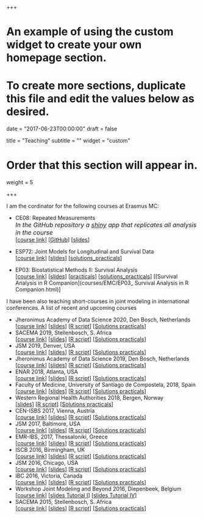 +++
# An example of using the custom widget to create your own homepage section.
# To create more sections, duplicate this file and edit the values below as desired.

date = "2017-06-23T00:00:00"
draft = false

title = "Teaching"
subtitle = ""
widget = "custom"

# Order that this section will appear in.
weight = 5

+++

I am the cordinator for the following courses at Erasmus MC:

- CE08: Repeated Measurements  
<font size="3">*In the GitHub repository a [shiny](http://shiny.rstudio.com/) app that replicates all analysis in the course*</font>  
[[course link](https://www.nihes.com/course/ce08_repeated_measurements/)]
[[GitHub](https://github.com/drizopoulos/Repeated_Measurements)]
[[slides](courses/EMC/CE08.pdf)]

- ESP72: Joint Models for Longitudinal and Survival Data  
[[course link](http://erasmussummerprogramme.nl/summer-programme-courses/?ct=ESP72&pg=Courses)]
[[slides](courses/EMC/ESP72.pdf)]
[[solutions_practicals](courses/EMC/ESP72_solutions.R)]

- EP03: Biostatistical Methods II: Survival Analysis  
[[course link](https://www.nihes.com/course/ep03_biostatistical_methods_ii_classical_regression_models/)]
[[slides](courses/EMC/EP03.pdf)]
[[practicals](courses/EMC/EP03_practicals.pdf)]
[[solutions_practicals](courses/EMC/EP03_solutions.R)]
[[Survival Analysis in R Companion](courses/EMC/EP03_ Survival Analysis in R Companion.html)]

I have been also teaching short-courses in joint modeling in international conferences. A 
list of recent and upcoming courses

- Jheronimus Academy of Data Science 2020, Den Bosch, Netherlands  
[[course link](https://www.jads.nl/data-science-in-health.html)] [[slides](courses/Int/JMwithR_JADS_2020.pdf)] [[R script](courses/Int/JMbasics_JADS_2020.R)] [[Solutions practicals](courses/Int/Solutions_JADS_2020.R)]
- SACEMA 2019, Stellenbosch, S. Africa  
[[course link](http://www.sacema.org/node/Joint-Modeling-2019)] [[slides](courses/Int/JMwithR_SACEMA_2019.pdf)] [[R script](courses/Int/JMbasics_SACEMA_2019.R)] [[Solutions practicals](courses/Int/Solutions_SACEMA_2019.R)]
- JSM 2019, Denver, USA  
[[course link](https://ww2.amstat.org/meetings/jsm/2019/onlineprogram/ActivityDetails.cfm?SessionID=217957)] [[slides](courses/Int/JMwithR_JSM_2019.pdf)] [[R script](courses/Int/JMbasics_JSM_2019.R)] [[Solutions practicals](courses/Int/Solutions_JSM_2019.R)]
- Jheronimus Academy of Data Science 2019, Den Bosch, Netherlands  
[[course link](https://www.jads.nl/data-science-in-health.html)] [[slides](courses/Int/JMwithR_JADS_2019.pdf)] [[R script](courses/Int/JMbasics_JADS_2019.R)] [[Solutions practicals](courses/Int/Solutions_JADS_2019.R)]
- ENAR 2018, Atlanta, USA  
[[course link](https://enar.org/meetings/spring2018/program/Preliminary_Program.pdf)] [[slides](courses/Int/JMwithR_ENAR_2018.pdf)] [[R script](courses/Int/JMbasics_ENAR_2018.R)] [[Solutions practicals](courses/Int/Solutions_ENAR_2018.R)]
- Faculty of Medicine, University of Santiago de Compostela, 2018, Spain  
[[course link](http://icbusc.com/event/introduction_joint_modeling)] [[slides](courses/Int/JMwithR_USC_2018.pdf)] [[R script](courses/Int/JMbasics_USC_2018.R)] [[Solutions practicals](courses/Int/Solutions_USC_2018.R)]
- Western Regional Health Authorities 2018, Bergen, Norway  
[[slides](courses/Int/JMwithR_Bergen_2018.pdf)] [[R script](courses/Int/JMbasics_Bergen_2018.R)] [[Solutions practicals](courses/Int/Solutions_Bergen_2018.R)]
- CEN-ISBS 2017, Vienna, Austria  
[[course link](http://www.cenisbs2017.org/programme/courses.html)] [[slides](courses/Int/JMwithR_CEN-ISBS_2017.pdf)] [[R script](courses/Int/JMbasics_CEN-ISBS_2017.R)] [[Solutions practicals](courses/Int/Solutions_CEN-ISBS_2017.R)]
- JSM 2017, Baltimore, USA  
[[course link](https://ww2.amstat.org/meetings/jsm/2017/onlineprogram/ActivityDetails.cfm?SessionID=214046)] [[slides](courses/Int/JMwithR_JSM_2017.pdf)] [[R script](courses/Int/JMbasics_JSM_2017.R)] [[Solutions practicals](courses/Int/Solutions_JSM_2017.R)]
- EMR-IBS, 2017, Thessaloniki, Greece  
[[course link](http://stat-athens.aueb.gr/~emribs/page/EMR2017/rizopoulos.htm)] [[slides](courses/Int/JMwithR_EMR_2017.pdf)] [[R script](courses/Int/JMbasics_EMR_2017.R)] [[Solutions practicals](courses/Int/Solutions_EMR_2017.R)]
- ISCB 2016, Birmingham, UK  
[[course link](http://www.birmingham.ac.uk/facilities/mds-cpd/conferences/iscb-2016/programme/pre-conference-courses.aspx)] [[slides](courses/Int/JMwithR_ISCB_2016.pdf)] [[R script](courses/Int/JMbasics_ISCB_2016.R)] [[Solutions practicals](courses/Int/Solutions_ISCB_2016.R)]
- JSM 2016, Chicago, USA  
[[course link](https://ww2.amstat.org/meetings/jsm/2016/onlineprogram/ActivityDetails.cfm?SessionID=212624)] [[slides](courses/Int/JMwithR_JSM_2016.pdf)] [[R script](courses/Int/JMbasics_JSM_2016.R)] [[Solutions practicals](courses/Int/Solutions_JSM_2016.R)]
- IBC 2016, Victoria, Canada  
[[course link](http://2016.biometricconference.org/2016ibc-short-course-offerings/)] [[slides](courses/Int/JMwithR_IBC_2016.pdf)] [[R script](courses/Int/JMbasics_IBC_2016.R)] [[Solutions practicals](courses/Int/Solutions_IBC_2016.R)]
- Workshop Joint Modeling and Beyond 2016, Diepenbeek, Belgium  
[[course link](http://www.uhasselt.be/Joint-Modeling-and-Beyond)] [[slides Tutorial I](courses/Int/JMwithR_Hasselt1_2016.pdf)] [[slides Tutorial IV](courses/Int/JMwithR_Hasselt4_2016.pdf)]
- SACEMA 2015, Stellenbosch, S. Africa  
[[course link](http://www.sacema.org/node/introduction-to-the-joint-modelling-of-longitudinal-and-survival-data-with-applications-in-r)] [[slides](courses/Int/JMwithR_SACEMA_2015.pdf)] [[R script](courses/Int/JMbasics_SACEMA_2015.R)] [[Solutions practicals](courses/Int/Solutions_SACEMA_2015.R)]

